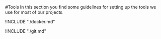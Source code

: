 #Tools
In this section you find some guidelines for setting up the tools we use for most of our projects.


!INCLUDE "./docker.md"

!INCLUDE "./git.md"